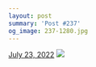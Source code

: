 ```yaml
---
layout: post
summary: 'Post #237'
og_image: 237-1280.jpg
---
```


<p>
  <time>
    <a href="/237">July 23, 2022</a>
  </time>
  <a href="/237">
    <img src="{{ site.assets_url }}/237-640.jpg" srcset="{{ site.assets_url }}/237-320.jpg 320w, {{ site.assets_url }}/237-640.jpg 640w, {{ site.assets_url }}/237-960.jpg 960w, {{ site.assets_url }}/237-1280.jpg 1280w" sizes="(min-width: 700px) 50vw, calc(100vw - 2rem)" />
  </a>
</p>
